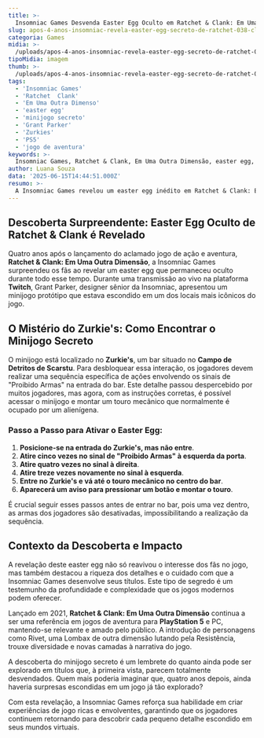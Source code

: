 ```yaml
---
title: >-
  Insomniac Games Desvenda Easter Egg Oculto em Ratchet & Clank: Em Uma Outra Dimensão Após Quatro Anos
slug: apos-4-anos-insomniac-revela-easter-egg-secreto-de-ratchet-038-clank-em-uma-outra-dimensao
categoria: Games
midia: >-
  /uploads/apos-4-anos-insomniac-revela-easter-egg-secreto-de-ratchet-038-clank-em-uma-outra-dimensao-thumb.jpg
tipoMidia: imagem
thumb: >-
  /uploads/apos-4-anos-insomniac-revela-easter-egg-secreto-de-ratchet-038-clank-em-uma-outra-dimensao-thumb.jpg
tags:
  - 'Insomniac Games'
  - 'Ratchet  Clank'
  - 'Em Uma Outra Dimenso'
  - 'easter egg'
  - 'minijogo secreto'
  - 'Grant Parker'
  - 'Zurkies'
  - 'PS5'
  - 'jogo de aventura'
keywords: >-
  Insomniac Games, Ratchet & Clank, Em Uma Outra Dimensão, easter egg, minijogo secreto, Grant Parker, Zurkie's, PS5, jogo de aventura
author: Luana Souza
data: '2025-06-15T14:44:51.000Z'
resumo: >-
  A Insomniac Games revelou um easter egg inédito em Ratchet & Clank: Em Uma Outra Dimensão, quatro anos após seu lançamento. Um minijogo secreto foi descoberto durante uma transmissão ao vivo pelo designer sênior Grant Parker.
---
```


## Descoberta Surpreendente: Easter Egg Oculto de Ratchet & Clank é Revelado

Quatro anos após o lançamento do aclamado jogo de ação e aventura, **Ratchet & Clank: Em Uma Outra Dimensão**, a Insomniac Games surpreendeu os fãs ao revelar um easter egg que permaneceu oculto durante todo esse tempo. Durante uma transmissão ao vivo na plataforma **Twitch**, Grant Parker, designer sênior da Insomniac, apresentou um minijogo protótipo que estava escondido em um dos locais mais icônicos do jogo.

## O Mistério do Zurkie's: Como Encontrar o Minijogo Secreto

O minijogo está localizado no **Zurkie's**, um bar situado no **Campo de Detritos de Scarstu**. Para desbloquear essa interação, os jogadores devem realizar uma sequência específica de ações envolvendo os sinais de "Proibido Armas" na entrada do bar. Este detalhe passou despercebido por muitos jogadores, mas agora, com as instruções corretas, é possível acessar o minijogo e montar um touro mecânico que normalmente é ocupado por um alienígena.

### Passo a Passo para Ativar o Easter Egg:

1. **Posicione-se na entrada do Zurkie's, mas não entre**.
2. **Atire cinco vezes no sinal de "Proibido Armas" à esquerda da porta**.
3. **Atire quatro vezes no sinal à direita**.
4. **Atire treze vezes novamente no sinal à esquerda**.
5. **Entre no Zurkie's e vá até o touro mecânico no centro do bar**.
6. **Aparecerá um aviso para pressionar um botão e montar o touro**.

É crucial seguir esses passos antes de entrar no bar, pois uma vez dentro, as armas dos jogadores são desativadas, impossibilitando a realização da sequência.

## Contexto da Descoberta e Impacto

A revelação deste easter egg não só reavivou o interesse dos fãs no jogo, mas também destacou a riqueza dos detalhes e o cuidado com que a Insomniac Games desenvolve seus títulos. Este tipo de segredo é um testemunho da profundidade e complexidade que os jogos modernos podem oferecer.

Lançado em 2021, **Ratchet & Clank: Em Uma Outra Dimensão** continua a ser uma referência em jogos de aventura para **PlayStation 5** e PC, mantendo-se relevante e amado pelo público. A introdução de personagens como Rivet, uma Lombax de outra dimensão lutando pela Resistência, trouxe diversidade e novas camadas à narrativa do jogo. 

A descoberta do minijogo secreto é um lembrete do quanto ainda pode ser explorado em títulos que, à primeira vista, parecem totalmente desvendados. Quem mais poderia imaginar que, quatro anos depois, ainda haveria surpresas escondidas em um jogo já tão explorado?

Com esta revelação, a Insomniac Games reforça sua habilidade em criar experiências de jogo ricas e envolventes, garantindo que os jogadores continuem retornando para descobrir cada pequeno detalhe escondido em seus mundos virtuais.